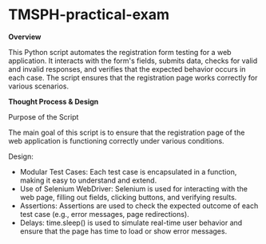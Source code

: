 # TMSPH-practical-exam

**Overview**

This Python script automates the registration form testing for a web application. It interacts with the form's fields, submits data, checks for valid and invalid responses, and verifies that the expected behavior occurs in each case. The script ensures that the registration page works correctly for various scenarios.


**Thought Process & Design**

Purpose of the Script

The main goal of this script is to ensure that the registration page of the web application is functioning correctly under various conditions.

Design:
- Modular Test Cases: Each test case is encapsulated in a function, making it easy to understand and extend.
- Use of Selenium WebDriver: Selenium is used for interacting with the web page, filling out fields, clicking buttons, and verifying results.
- Assertions: Assertions are used to check the expected outcome of each test case (e.g., error messages, page redirections).
- Delays: time.sleep() is used to simulate real-time user behavior and ensure that the page has time to load or show error messages.
